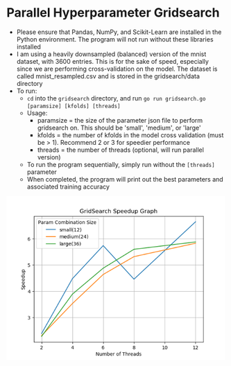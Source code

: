 # Parallel Hyperparameter Gridsearch
* Please ensure that Pandas, NumPy, and Scikit-Learn are installed in the Python environment. The program will not run without these libraries installed
* I am using a heavily downsampled (balanced) version of the mnist dataset, with 3600 entries. This is for the sake of speed, especially since we are performing cross-validation on the model. The dataset is called mnist_resampled.csv and is stored in the gridsearch/data directory
* To run:
  * `cd` into the `gridsearch` directory, and run `go run gridsearch.go [paramsize] [kfolds] [threads]`
  * Usage:
    * paramsize = the size of the parameter json file to perform gridsearch on. This should be 'small', 'medium', or 'large'
    * kfolds = the number of kfolds in the model cross validation (must be > 1). Recommend 2 or 3 for speedier performance
    * threads = the number of threads (optional, will run parallel version)
  * To run the program sequentially, simply run without the `[threads]` parameter
  * When completed, the program will print out the best parameters and associated training accuracy

<img src="benchmark/graphs/parallel-speedup.png" width="600"/>
